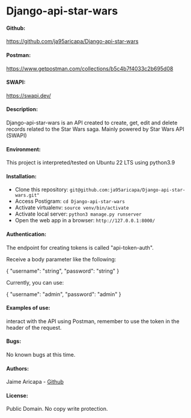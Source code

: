 # Django-api-star-wars

#### Github:
<https://github.com/ja95aricapa/Django-api-star-wars>

#### Postman:
<https://www.getpostman.com/collections/b5c4b7f4033c2b695d08>

#### SWAPI:
<https://swapi.dev/>

#### Description:
Django-api-star-wars is an API created to create, get, edit and delete records related to the Star Wars saga. Mainly powered by Star Wars API (SWAPI)

#### Environment:
This project is interpreted/tested on Ubuntu 22 LTS using python3.9

#### Installation:
* Clone this repository: `git@github.com:ja95aricapa/Django-api-star-wars.git"`
* Access Postigram: `cd Django-api-star-wars`
* Activate virtualenv: `source venv/bin/activate`
* Activate local server: `python3 manage.py runserver`
* Open the web app in a browser: `http://127.0.0.1:8000/`

#### Authentication:
The endpoint for creating tokens is called "api-token-auth".

Receive a body parameter like the following:

{
  "username": "string",
  "password": "string"
}

Currently, you can use:

{
  "username": "admin",
  "password": "admin"
}

#### Examples of use:
interact with the API using Postman, remember to use the token in the header of the request.

#### Bugs:
No known bugs at this time.

#### Authors:
Jaime Aricapa - [Github](https://github.com/ja95aricapa)

#### License:
Public Domain. No copy write protection.